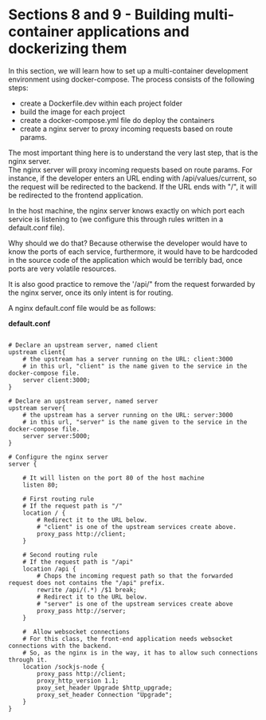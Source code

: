 # Sections 8 and 9 - Building multi-container applications and dockerizing them 

In this section, we will learn how to set up a multi-container development environment using docker-compose.
The process consists of the following steps:
- create a Dockerfile.dev within each project folder
- build the image for each project
- create a docker-compose.yml file do deploy the containers
- create a nginx server to proxy incoming requests based on route params.

The most important thing here is to understand the very last step, that is the nginx server. <br/>
The nginx server will proxy incoming requests based on route params. For instance, if the developer enters an URL ending with /api/values/current, so the request will be redirected to the backend. If the URL ends with "/", it will be redirected to the frontend application.

In the host machine, the nginx server knows exactly on which port each service is listening to (we configure this through rules written in a default.conf file).

Why should we do that? Because otherwise the developer would have to know the ports of each service, furthermore, it would have to be hardcoded in the source code of the application which would be terribly bad, once ports are very volatile resources.

It is also good practice to remove the '/api/" from the request forwarded by the nginx server, once its only intent is for routing.

A nginx default.conf file would be as follows:

**default.conf**
```YML

# Declare an upstream server, named client
upstream client{
    # the upstream has a server running on the URL: client:3000
    # in this url, "client" is the name given to the service in the docker-compose file.
    server client:3000;
}

# Declare an upstream server, named server
upstream server{
    # the upstream has a server running on the URL: server:3000
    # in this url, "server" is the name given to the service in the docker-compose file.
    server server:5000;
}

# Configure the nginx server
server {

    # It will listen on the port 80 of the host machine
    listen 80;

    # First routing rule
    # If the request path is "/"
    location / {
        # Redirect it to the URL below.
        # "client" is one of the upstream services create above.
        proxy_pass http://client;
    }

    # Second routing rule
    # If the request path is "/api"
    location /api {
        # Chops the incoming request path so that the forwarded request does not contains the "/api" prefix.
        rewrite /api/(.*) /$1 break;
        # Redirect it to the URL below.
        # "server" is one of the upstream services create above
        proxy_pass http://server;
    }

    #  Allow websocket connections
    # For this class, the front-end application needs websocket connections with the backend.
    # So, as the nginx is in the way, it has to allow such connections through it.
    location /sockjs-node {
        proxy_pass http://client;
        proxy_http_version 1.1;
        pxoy_set_header Upgrade $http_upgrade;
        proxy_set_header Connection "Upgrade";
    }
}

```
        